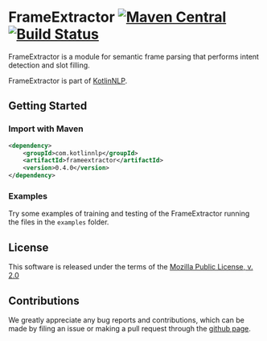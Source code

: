 # FrameExtractor [![Maven Central](https://img.shields.io/maven-central/v/com.kotlinnlp/frameextractor.svg?label=Maven%20Central)](https://search.maven.org/search?q=g:%22com.kotlinnlp%22%20AND%20a:%22frameextractor%22) [![Build Status](https://travis-ci.org/KotlinNLP/FrameExtractor.svg?branch=master)](https://travis-ci.org/KotlinNLP/FrameExtractor)

FrameExtractor is a module for semantic frame parsing  that performs intent detection and slot filling.

FrameExtractor is part of [KotlinNLP](http://kotlinnlp.com/ "KotlinNLP").


## Getting Started

### Import with Maven

```xml
<dependency>
    <groupId>com.kotlinnlp</groupId>
    <artifactId>frameextractor</artifactId>
    <version>0.4.0</version>
</dependency>
```

### Examples

Try some examples of training and testing of the FrameExtractor running the files in the `examples` folder.


## License

This software is released under the terms of the 
[Mozilla Public License, v. 2.0](https://mozilla.org/MPL/2.0/ "Mozilla Public License, v. 2.0")


## Contributions

We greatly appreciate any bug reports and contributions, which can be made by filing an issue or making a pull 
request through the [github page](https://github.com/KotlinNLP/FrameExtractor "FrameExtractor on GitHub").
